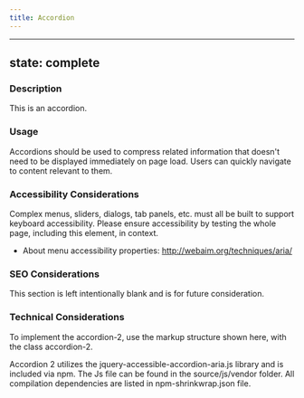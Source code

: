 ```yaml
--- 
title: Accordion 
---
```


---
state: complete
---

### Description
This is an accordion.

### Usage
Accordions should be used to compress related information that doesn't need to be displayed immediately on page load. Users can quickly navigate to content relevant to them.

### Accessibility Considerations
Complex menus, sliders, dialogs, tab panels, etc. must all be built to support keyboard accessibility. Please ensure accessibility by testing the whole page, including this element, in context.

* About menu accessibility properties: http://webaim.org/techniques/aria/

### SEO Considerations
This section is left intentionally blank and is for future consideration.

### Technical Considerations
To implement the accordion-2, use the markup structure shown here, with the class accordion-2.

Accordion 2 utilizes the jquery-accessible-accordion-aria.js library and is included via npm. The Js file can be found in the source/js/vendor folder. All compilation dependencies are listed in npm-shrinkwrap.json file.
